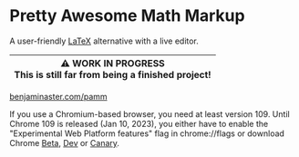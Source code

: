 
# Pretty Awesome Math Markup

A user-friendly [LaTeX](https://latex-project.org) alternative with a live editor.

| ⚠️ **WORK IN PROGRESS** <br> This is still far from being a finished project!
|-

[benjaminaster.com/pamm](https://benjaminaster.com/pamm/)

If you use a Chromium-based browser, you need at least version 109. Until Chrome 109 is released (Jan 10, 2023), you either have to enable the "Experimental Web Platform features" flag in chrome://flags or download Chrome [Beta](https://www.google.com/chrome/beta), [Dev](https://www.google.com/chrome/dev) or [Canary](https://www.google.com/chrome/canary).

